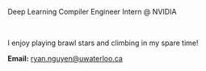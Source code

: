 Deep Learning Compiler Engineer Intern @ NVIDIA

<br>

I enjoy playing brawl stars and climbing in my spare time!



**Email:** [ryan.nguyen@uwaterloo.ca](mailto:ryan.nguyen@uwaterloo.ca)
